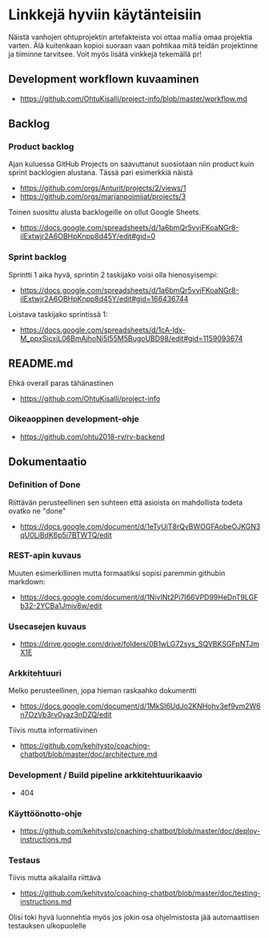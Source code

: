 # Linkkejä hyviin käytänteisiin

Näistä vanhojen ohtuprojektin artefakteista voi ottaa mallia omaa projektia varten. Älä kuitenkaan kopioi suoraan vaan pohtikaa mitä teidän projektinne ja tiiminne tarvitsee. Voit myös lisätä vinkkejä tekemällä pr!

## Development workflown kuvaaminen

- https://github.com/OhtuKisalli/project-info/blob/master/workflow.md

## Backlog

### Product backlog
Ajan kuluessa GitHub Projects on saavuttanut suosiotaan niin product kuin sprint backlogien alustana. Tässä pari esimerkkiä näistä 
- https://github.com/orgs/Anturit/projects/2/views/1
- https://github.com/orgs/marjanpoimijat/projects/3

Toinen suosittu alusta backlogeille on ollut Google Sheets. 
- https://docs.google.com/spreadsheets/d/1a6bmQr5vvjFKoaNGr8-ilExtwjr2A6OBHpKnpp8d45Y/edit#gid=0

### Sprint backlog

Sprintti 1 aika hyvä, sprintin 2 taskijako voisi olla hienosyisempi:
- https://docs.google.com/spreadsheets/d/1a6bmQr5vvjFKoaNGr8-ilExtwjr2A6OBHpKnpp8d45Y/edit#gid=166436744

Loistava taskijako sprintissä 1:
- https://docs.google.com/spreadsheets/d/1cA-ldx-M_ppxSicxjL06BmAjhoNi5I55M5BugoUBD98/edit#gid=1159093674

## README.md

Ehkä overall paras tähänastinen 
- https://github.com/OhtuKisalli/project-info

### Oikeaoppinen development-ohje 

- https://github.com/ohtu2018-rv/rv-backend

## Dokumentaatio

### Definition of Done

Riittävän perusteellinen sen suhteen että asioista on mahdollista todeta ovatko ne "done"
- https://docs.google.com/document/d/1eTyUjT8rQvBWOGFAobeOJKGN3qU0LiBdK6p5i7BTWTQ/edit

### REST-apin kuvaus

Muuten esimerkillinen mutta formaatiksi sopisi paremmin githubin markdown:
- https://docs.google.com/document/d/1NivINt2Pj7I66VPD99HeDnT9LGFb32-2YCBa1Jmjv8w/edit

### Usecasejen kuvaus

- https://drive.google.com/drive/folders/0B1wLG72sys_SQVBKSGFpNTJmX1E

### Arkkitehtuuri

Melko perusteellinen, jopa hieman raskaahko dokumentti
- https://docs.google.com/document/d/1MkSI6UdJo2KNHohv3ef9ym2W6n7OzVb3rv0yaz3nDZQ/edit

Tiivis mutta informatiivinen
- https://github.com/kehitysto/coaching-chatbot/blob/master/doc/architecture.md

### Development / Build pipeline arkkitehtuurikaavio

- 404

### Käyttöönotto-ohje

- https://github.com/kehitysto/coaching-chatbot/blob/master/doc/deploy-instructions.md

### Testaus

Tiivis mutta aikalailla riittävä
- https://github.com/kehitysto/coaching-chatbot/blob/master/doc/testing-instructions.md

Olisi toki hyvä luonnehtia myös jos jokin osa ohjelmistosta jää automaattisen testauksen ulkopuolelle
